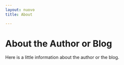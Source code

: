 ```yaml
---
layout: nuovo
title: About

---
```

# About the Author or Blog

Here is a little information about the author or the blog.
